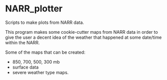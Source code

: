 # NARR_plotter
Scripts to make plots from NARR data.

This program makes some cookie-cutter maps from NARR data in order to give the user a decent idea of the weather that happened at some date/time within the NARR.

Some of the maps that can be created:

- 850, 700, 500, 300 mb
- surface data
- severe weather type maps.
